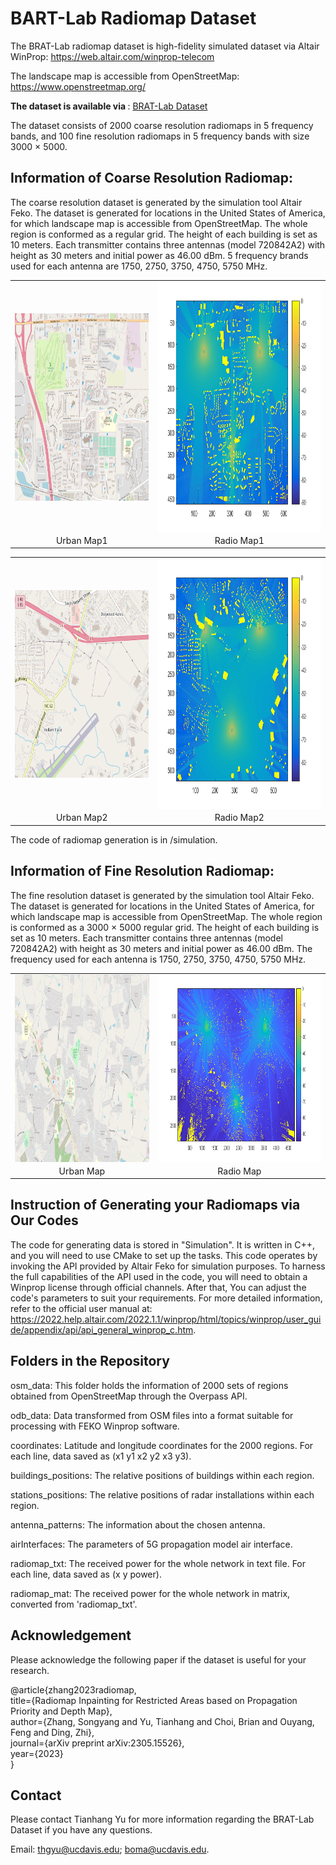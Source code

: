 # BART-Lab Radiomap Dataset
The BRAT-Lab radiomap dataset is high-fidelity simulated dataset via Altair WinProp: https://web.altair.com/winprop-telecom

The landscape map is accessible from OpenStreetMap: https://www.openstreetmap.org/

<b> The dataset is available via </b>: [BRAT-Lab Dataset](https://www.dropbox.com/scl/fo/kua86qnk1aukt8i4f2rma/h?rlkey=j82kiq4dgaw3l0bzbeyfvv4oi&dl=0)

The dataset consists of 2000 coarse resolution radiomaps in 5 frequency bands, and 100 fine resolution radiomaps in 5 frequency bands with size 3000 × 5000.

## Information of Coarse Resolution Radiomap:
The coarse resolution dataset is generated by the simulation tool Altair Feko. The dataset is generated for locations in the United States of America, for which landscape map is accessible from OpenStreetMap. 
The whole region is conformed as a regular grid. The height of each building is set as 10 meters. 
Each transmitter contains three antennas (model 720842A2) with height as 30 meters and initial power as 46.00 dBm. 
5 frequency brands used for each antenna are 1750, 2750, 3750, 4750, 5750 MHz.

<table>
<tr>
<td><img src="https://github.com/BRATLab-UCD/Radiomap-Data/blob/main/examples/3750MHz_1604_urbanmap.png?raw=true" width="400" height="300" align="center"></td>
<td><img src="https://github.com/BRATLab-UCD/Radiomap-Data/blob/main/examples/3750MHz_1604_radiomap.png?raw=true" width="500" height="400" align="center"></td>
</tr>
<tr>
<td align="center">Urban Map1</td>
<td align="center">Radio Map1</td>
</tr>
</table>

<table>
<tr>
<td><img src="https://github.com/BRATLab-UCD/Radiomap-Data/blob/main/examples/3750MHz_1700_urbanmap.png?raw=true" width="400" height="300" align="center"></td>
<td><img src="https://github.com/BRATLab-UCD/Radiomap-Data/blob/main/examples/3750MHz_1700_radiomap.png?raw=true" width="500" height="400" align="center"></td>
</tr>
<tr>
<td align="center">Urban Map2</td>
<td align="center">Radio Map2</td>
</tr>
</table>

The code of radiomap generation is in /simulation.

## Information of Fine Resolution Radiomap:
The fine resolution dataset is generated by the simulation tool Altair Feko. The dataset is generated for locations in the United States of America, for which landscape map is accessible from OpenStreetMap. 
The whole region is conformed as a 3000 × 5000 regular grid. The height of each building is set as 10 meters. 
Each transmitter contains three antennas (model 720842A2) with height as 30 meters and initial power as 46.00 dBm. 
The frequency used for each antenna is 1750, 2750, 3750, 4750, 5750 MHz. 

<table>
<tr>
<td><img src="https://github.com/BRATLab-UCD/Radiomap-Data/blob/main/examples/5750MHz_2_urbanmap.png?raw=true" width="400" height="300" align="center"></td>
<td><img src="https://github.com/BRATLab-UCD/Radiomap-Data/blob/main/examples/5750MHz_2_radiomap.png?raw=true" width="500" height="300" align="center"></td>
</tr>
<tr>
<td align="center">Urban Map</td>
<td align="center">Radio Map</td>
</tr>
</table>

## Instruction of Generating your Radiomaps via Our Codes
The code for generating data is stored in "Simulation". It is written in C++, and you will need to use CMake to set up the tasks. This code operates by invoking the API provided by Altair Feko for simulation purposes. To harness the full capabilities of the API used in the code, you will need to obtain a Winprop license through official channels. After that, You can adjust the code's parameters to suit your requirements. For more detailed information, refer to the official user manual at: https://2022.help.altair.com/2022.1.1/winprop/html/topics/winprop/user_guide/appendix/api/api_general_winprop_c.htm.

## Folders in the Repository
osm_data: This folder holds the information of 2000 sets of regions obtained from OpenStreetMap through the Overpass API.

odb_data: Data transformed from OSM files into a format suitable for processing with FEKO Winprop software.

coordinates: Latitude and longitude coordinates for the 2000 regions. For each line, data saved as (x1 y1 x2 y2 x3 y3).

buildings_positions: The relative positions of buildings within each region.

stations_positions: The relative positions of radar installations within each region.

antenna_patterns: The information about the chosen antenna.

airInterfaces: The parameters of 5G propagation model air interface.

radiomap_txt: The received power for the whole network in text file. For each line, data saved as (x y power).

radiomap_mat: The received power for the whole network in matrix, converted from 'radiomap_txt'.

## Acknowledgement
Please acknowledge the following paper if the dataset is useful for your research.

@article{zhang2023radiomap,<br/>
  title={Radiomap Inpainting for Restricted Areas based on Propagation Priority and Depth Map}, <br/>
  author={Zhang, Songyang and Yu, Tianhang and Choi, Brian and Ouyang, Feng and Ding, Zhi},<br/>
  journal={arXiv preprint arXiv:2305.15526}, <br/>
  year={2023} <br/>
}

## Contact
Please contact Tianhang Yu for more information regarding the BRAT-Lab Dataset if you have any questions.

Email: thgyu@ucdavis.edu; boma@ucdavis.edu.
